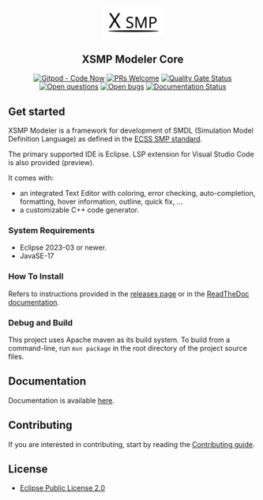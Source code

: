 <div align='center'>
<br />
<img src='./logo/xsmp.svg' alt='xsmp logo' width='125'>
<h2>XSMP Modeler Core</h2>

<div id="badges" align="center">

  [![Gitpod - Code Now](https://img.shields.io/badge/Gitpod-code%20now-blue.svg?longCache=true)](https://gitpod.io#https://github.com/ThalesGroup/xsmp-modeler-core)
  [![PRs Welcome](https://img.shields.io/badge/PRs-welcome-brightgreen.svg?style=flat-curved)](https://github.com/ThalesGroup/xsmp-modeler-core/labels/help%20wanted)
  [![Quality Gate Status](https://sonarcloud.io/api/project_badges/measure?project=ThalesGroup_xsmp-modeler-core&metric=alert_status)](https://sonarcloud.io/summary/new_code?id=ThalesGroup_xsmp-modeler-core)
  [![Open questions](https://img.shields.io/badge/Open-questions-blue.svg?style=flat-curved)](https://github.com/ThalesGroup/xsmp-modeler-core/labels/question)
  [![Open bugs](https://img.shields.io/badge/Open-bugs-red.svg?style=flat-curved)](https://github.com/ThalesGroup/xsmp-modeler-core/labels/bug)
  [![Documentation Status](https://readthedocs.org/projects/xsmp-modeler/badge/?version=latest)](https://xsmp-modeler.readthedocs.io/en/latest/?badge=latest)

</div>

</div>


## Get started

XSMP Modeler is a framework for development of SMDL (Simulation Model Definition Language) as defined in the [ECSS SMP standard](https://ecss.nl/standard/ecss-e-st-40-07c-simulation-modelling-platform-2-march-2020/). 

The primary supported IDE is Eclipse. LSP extension for Visual Studio Code is also provided (preview).

It comes with:
 - an integrated Text Editor with coloring, error checking, auto-completion, formatting, hover information, outline, quick fix, ...
 - a customizable C++ code generator.

### System Requirements

 - Eclipse 2023-03 or newer.
 - JavaSE-17

### How To Install

Refers to instructions provided in the [releases page](https://github.com/ThalesGroup/xsmp-modeler-core/releases) or in the [ReadTheDoc documentation](https://xsmp-modeler.readthedocs.io).

### Debug and Build

This project uses Apache maven as its build system.
To build from a command-line, run `mvn package` in the root directory of the project source files.

## Documentation

Documentation is available [here](https://xsmp-modeler.readthedocs.io).

## Contributing

If you are interested in contributing, start by reading the [Contributing guide](/CONTRIBUTING.md).

## License

- [Eclipse Public License 2.0](http://www.eclipse.org/legal/epl-2.0/)
